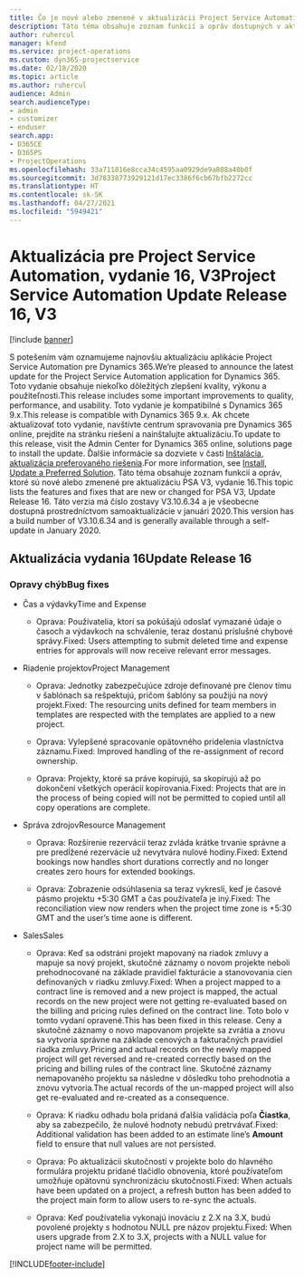 ```yaml
---
title: Čo je nové alebo zmenené v aktualizácii Project Service Automation, vydanie 16, V3
description: Táto téma obsahuje zoznam funkcií a opráv dostupných v aktualizácii Project Service Automation, vydanie 16, V3
author: ruhercul
manager: kfend
ms.service: project-operations
ms.custom: dyn365-projectservice
ms.date: 02/18/2020
ms.topic: article
ms.author: ruhercul
audience: Admin
search.audienceType:
- admin
- customizer
- enduser
search.app:
- D365CE
- D365PS
- ProjectOperations
ms.openlocfilehash: 33a711816e8cca34c4595aa0929de9a808a48b0f
ms.sourcegitcommit: 3d78338773929121d17ec3386f6cb67bfb2272cc
ms.translationtype: HT
ms.contentlocale: sk-SK
ms.lasthandoff: 04/27/2021
ms.locfileid: "5949421"
---
```

# <a name="project-service-automation-update-release-16-v3"></a><span data-ttu-id="66f78-103">Aktualizácia pre Project Service Automation, vydanie 16, V3</span><span class="sxs-lookup"><span data-stu-id="66f78-103">Project Service Automation Update Release 16, V3</span></span>

[!include [banner](../includes/psa-now-project-operations.md)]

<span data-ttu-id="66f78-104">S potešením vám oznamujeme najnovšiu aktualizáciu aplikácie Project Service Automation pre Dynamics 365.</span><span class="sxs-lookup"><span data-stu-id="66f78-104">We’re pleased to announce the latest update for the Project Service Automation application for Dynamics 365.</span></span> <span data-ttu-id="66f78-105">Toto vydanie obsahuje niekoľko dôležitých zlepšení kvality, výkonu a použiteľnosti.</span><span class="sxs-lookup"><span data-stu-id="66f78-105">This release includes some important improvements to quality, performance, and usability.</span></span>  <span data-ttu-id="66f78-106">Toto vydanie je kompatibilné s Dynamics 365 9.x.</span><span class="sxs-lookup"><span data-stu-id="66f78-106">This release is compatible with Dynamics 365 9.x.</span></span> <span data-ttu-id="66f78-107">Ak chcete aktualizovať toto vydanie, navštívte centrum spravovania pre Dynamics 365 online, prejdite na stránku riešení a nainštalujte aktualizáciu.</span><span class="sxs-lookup"><span data-stu-id="66f78-107">To update to this release, visit the Admin Center for Dynamics 365 online, solutions page to install the update.</span></span> <span data-ttu-id="66f78-108">Ďalšie informácie sa dozviete v časti [Inštalácia, aktualizácia preferovaného riešenia](/dynamics365/project-service/upgrade-psa-home-page).</span><span class="sxs-lookup"><span data-stu-id="66f78-108">For more information, see [Install, Update a Preferred Solution](/dynamics365/project-service/upgrade-psa-home-page).</span></span>
<span data-ttu-id="66f78-109">Táto téma obsahuje zoznam funkcií a opráv, ktoré sú nové alebo zmenené pre aktualizáciu PSA V3, vydanie 16.</span><span class="sxs-lookup"><span data-stu-id="66f78-109">This topic lists the features and fixes that are new or changed for PSA V3, Update Release 16.</span></span> <span data-ttu-id="66f78-110">Táto verzia má číslo zostavy V3.10.6.34 a je všeobecne dostupná prostredníctvom samoaktualizácie v januári 2020.</span><span class="sxs-lookup"><span data-stu-id="66f78-110">This version has a build number of V3.10.6.34 and is generally available through a self-update in January 2020.</span></span>


## <a name="update-release-16"></a><span data-ttu-id="66f78-111">Aktualizácia vydania 16</span><span class="sxs-lookup"><span data-stu-id="66f78-111">Update Release 16</span></span>

### <a name="bug-fixes"></a><span data-ttu-id="66f78-112">Opravy chýb</span><span class="sxs-lookup"><span data-stu-id="66f78-112">Bug fixes</span></span>

-   <span data-ttu-id="66f78-113">Čas a výdavky</span><span class="sxs-lookup"><span data-stu-id="66f78-113">Time and Expense</span></span>

    -   <span data-ttu-id="66f78-114">Oprava: Používatelia, ktorí sa pokúšajú odoslať vymazané údaje o časoch a výdavkoch na schválenie, teraz dostanú príslušné chybové správy.</span><span class="sxs-lookup"><span data-stu-id="66f78-114">Fixed: Users attempting to submit deleted time and expense entries for approvals will now receive relevant error messages.</span></span>

-   <span data-ttu-id="66f78-115">Riadenie projektov</span><span class="sxs-lookup"><span data-stu-id="66f78-115">Project Management</span></span>

    -   <span data-ttu-id="66f78-116">Oprava: Jednotky zabezpečujúce zdroje definované pre členov tímu v šablónach sa rešpektujú, pričom šablóny sa použijú na nový projekt.</span><span class="sxs-lookup"><span data-stu-id="66f78-116">Fixed: The resourcing units defined for team members in templates are respected with the templates are applied to a new project.</span></span>

    -   <span data-ttu-id="66f78-117">Oprava: Vylepšené spracovanie opätovného pridelenia vlastníctva záznamu.</span><span class="sxs-lookup"><span data-stu-id="66f78-117">Fixed: Improved handling of the re-assignment of record ownership.</span></span>

    -   <span data-ttu-id="66f78-118">Oprava: Projekty, ktoré sa práve kopírujú, sa skopírujú až po dokončení všetkých operácií kopírovania.</span><span class="sxs-lookup"><span data-stu-id="66f78-118">Fixed: Projects that are in the process of being copied will not be permitted to copied until all copy operations are complete.</span></span>

-   <span data-ttu-id="66f78-119">Správa zdrojov</span><span class="sxs-lookup"><span data-stu-id="66f78-119">Resource Management</span></span>

    -   <span data-ttu-id="66f78-120">Oprava: Rozšírenie rezervácií teraz zvláda krátke trvanie správne a pre predĺžené rezervácie už nevytvára nulové hodiny.</span><span class="sxs-lookup"><span data-stu-id="66f78-120">Fixed: Extend bookings now handles short durations correctly and no longer creates zero hours for extended bookings.</span></span>

    -   <span data-ttu-id="66f78-121">Oprava: Zobrazenie odsúhlasenia sa teraz vykreslí, keď je časové pásmo projektu +5:30 GMT a čas používateľa je iný.</span><span class="sxs-lookup"><span data-stu-id="66f78-121">Fixed: The reconciliation view now renders when the project time zone is +5:30 GMT and the user’s time aone is different.</span></span>

-   <span data-ttu-id="66f78-122">Sales</span><span class="sxs-lookup"><span data-stu-id="66f78-122">Sales</span></span>

    -   <span data-ttu-id="66f78-123">Oprava: Keď sa odstráni projekt mapovaný na riadok zmluvy a mapuje sa nový projekt, skutočné záznamy o novom projekte neboli prehodnocované na základe pravidiel fakturácie a stanovovania cien definovaných v riadku zmluvy.</span><span class="sxs-lookup"><span data-stu-id="66f78-123">Fixed: When a project mapped to a contract line is removed and a new project is mapped, the actual records on the new project were not getting re-evaluated based on the billing and pricing rules defined on the contract line.</span></span> <span data-ttu-id="66f78-124">Toto bolo v tomto vydaní opravené.</span><span class="sxs-lookup"><span data-stu-id="66f78-124">This has been fixed in this release.</span></span> <span data-ttu-id="66f78-125">Ceny a skutočné záznamy o novo mapovanom projekte sa zvrátia a znovu sa vytvoria správne na základe cenových a fakturačných pravidiel riadka zmluvy.</span><span class="sxs-lookup"><span data-stu-id="66f78-125">Pricing and actual records on the newly mapped project will get reversed and re-created correctly based on the pricing and billing rules of the contract line.</span></span> <span data-ttu-id="66f78-126">Skutočné záznamy nemapovaného projektu sa následne v dôsledku toho prehodnotia a znovu vytvoria.</span><span class="sxs-lookup"><span data-stu-id="66f78-126">The actual records of the un-mapped project will also get re-evaluated and re-created as a consequence.</span></span>

    -   <span data-ttu-id="66f78-127">Oprava: K riadku odhadu bola pridaná ďalšia validácia poľa **Čiastka**, aby sa zabezpečilo, že nulové hodnoty nebudú pretrvávať.</span><span class="sxs-lookup"><span data-stu-id="66f78-127">Fixed: Additional validation has been added to an estimate line’s **Amount** field to ensure that null values are not persisted.</span></span>

    -   <span data-ttu-id="66f78-128">Oprava: Po aktualizácii skutočností v projekte bolo do hlavného formulára projektu pridané tlačidlo obnovenia, ktoré používateľom umožňuje opätovnú synchronizáciu skutočností.</span><span class="sxs-lookup"><span data-stu-id="66f78-128">Fixed: When actuals have been updated on a project, a refresh button has been added to the project main form to allow users to re-sync the actuals.</span></span>

    -   <span data-ttu-id="66f78-129">Oprava: Keď používatelia vykonajú inováciu z 2.X na 3.X, budú povolené projekty s hodnotou NULL pre názov projektu.</span><span class="sxs-lookup"><span data-stu-id="66f78-129">Fixed: When users upgrade from 2.X to 3.X, projects with a NULL value for project name will be permitted.</span></span>



[!INCLUDE[footer-include](../includes/footer-banner.md)]